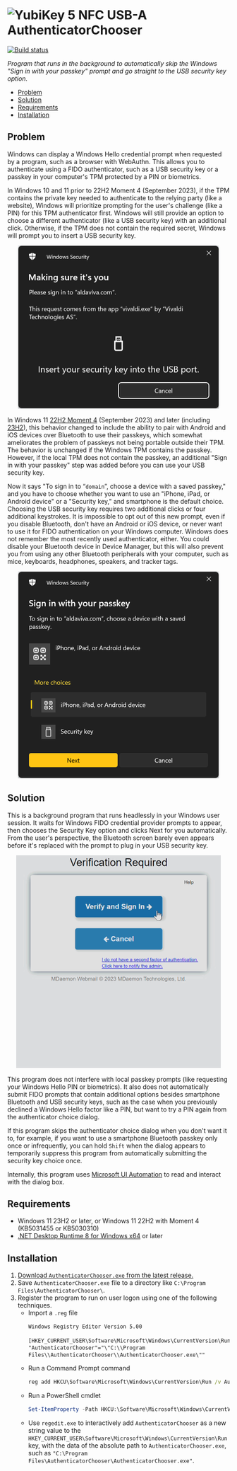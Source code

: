 <img src="AuthenticatorChooser/YubiKey.ico" height="24" alt="YubiKey 5 NFC USB-A" /> AuthenticatorChooser
===

[![Build status](https://img.shields.io/github/actions/workflow/status/Aldaviva/AuthenticatorChooser/dotnet.yml?branch=master&logo=github)](https://github.com/Aldaviva/AuthenticatorChooser/actions/workflows/dotnet.yml)

*Program that runs in the background to automatically skip the Windows "Sign in with your passkey" prompt and go straight to the USB security key option.*

<!-- MarkdownTOC autolink="true" bracket="round" autoanchor="false" levels="1,2,3" -->

- [Problem](#problem)
- [Solution](#solution)
- [Requirements](#requirements)
- [Installation](#installation)

<!-- /MarkdownTOC -->

## Problem

Windows can display a Windows Hello credential prompt when requested by a program, such as a browser with WebAuthn. This allows you to authenticate using a FIDO authenticator, such as a USB security key or a passkey in your computer's TPM protected by a PIN or biometrics.

In Windows 10 and 11 prior to 22H2 Moment 4 (September 2023), if the TPM contains the private key needed to authenticate to the relying party (like a website), Windows will prioritize prompting for the user's challenge (like a PIN) for this TPM authenticator first. Windows will still provide an option to choose a different authenticator (like a USB security key) with an additional click. Otherwise, if the TPM does not contain the required secret, Windows will prompt you to insert a USB security key.

<p align="center"><img src=".github/images/usb-prompt.png" alt="usb security key prompt" width="456" /></p> 

In Windows 11 [22H2 Moment 4](https://www.bleepingcomputer.com/news/microsoft/windows-11-moment-4-update-released-here-are-the-many-new-features/) (September 2023) and later (including [23H2](https://www.bleepingcomputer.com/news/microsoft/windows-11-23h2-new-features-in-the-windows-11-2023-update/)), this behavior changed to include the ability to pair with Android and iOS devices over Bluetooth to use their passkeys, which somewhat ameliorates the problem of passkeys not being portable outside their TPM. The behavior is unchanged if the Windows TPM contains the passkey. However, if the local TPM does not contain the passkey, an additional "Sign in with your passkey" step was added before you can use your USB security key.

Now it says "To sign in to “`domain`”, choose a device with a saved passkey," and you have to choose whether you want to use an "iPhone, iPad, or Android device" or a "Security key," and smartphone is the default choice. Choosing the USB security key requires two additional clicks or four additional keystrokes. It is impossible to opt out of this new prompt, even if you disable Bluetooth, don't have an Android or iOS device, or never want to use it for FIDO authentication on your Windows computer. Windows does not remember the most recently used authenticator, either. You could disable your Bluetooth device in Device Manager, but this will also prevent you from using any other Bluetooth peripherals with your computer, such as mice, keyboards, headphones, speakers, and tracker tags.

<p align="center"><img src=".github/images/authenticator-prompt.png" alt="authenticator prompt" width="456" /></p>     

## Solution

This is a background program that runs headlessly in your Windows user session. It waits for Windows FIDO credential provider prompts to appear, then chooses the Security Key option and clicks Next for you automatically. From the user's perspective, the Bluetooth screen barely even appears before it's replaced with the prompt to plug in your USB security key.

<p align="center"><img src=".github/images/demo.gif" alt="demo" width="464" /></p>     

This program does not interfere with local passkey prompts (like requesting your Windows Hello PIN or biometrics). It also does not automatically submit FIDO prompts that contain additional options besides smartphone Bluetooth and USB security keys, such as the case when you previously declined a Windows Hello factor like a PIN, but want to try a PIN again from the authenticator choice dialog.

If this program skips the authenticator choice dialog when you don't want it to, for example, if you want to use a smartphone Bluetooth passkey only once or infrequently, you can hold `Shift` when the dialog appears to temporarily suppress this program from automatically submitting the security key choice once.

Internally, this program uses [Microsoft UI Automation](https://learn.microsoft.com/en-us/windows/win32/winauto/uiauto-uiautomationoverview) to read and interact with the dialog box.

## Requirements

- Windows 11 23H2 or later, or Windows 11 22H2 with Moment 4 (KB5031455 or KB5030310)
- [.NET Desktop Runtime 8 for Windows x64](https://dotnet.microsoft.com/en-us/download/dotnet/8.0) or later

## Installation

1. [Download `AuthenticatorChooser.exe` from the latest release.](https://github.com/Aldaviva/AuthenticatorChooser/releases/latest/download/AuthenticatorChooser.exe)
1. Save `AuthenticatorChooser.exe` file to a directory like `C:\Program Files\AuthenticatorChooser\`.
1. Register the program to run on user logon using one of the following techniques.
    - Import a `.reg` file
        ```reg
        Windows Registry Editor Version 5.00

        [HKEY_CURRENT_USER\Software\Microsoft\Windows\CurrentVersion\Run]
        "AuthenticatorChooser"="\"C:\\Program Files\\AuthenticatorChooser\\AuthenticatorChooser.exe\""
        ```
    - Run a Command Prompt command
        ```bat
        reg add HKCU\Software\Microsoft\Windows\CurrentVersion\Run /v AuthenticatorChooser /d """C:\Program Files\AuthenticatorChooser\AuthenticatorChooser.exe"""
        ```
    - Run a PowerShell cmdlet
        ```ps1
        Set-ItemProperty -Path HKCU:\Software\Microsoft\Windows\CurrentVersion\Run -Name AuthenticatorChooser -Value """C:\Program Files\AuthenticatorChooser\AuthenticatorChooser.exe"""
        ```
    - Use `regedit.exe` to interactively add `AuthenticatorChooser` as a new string value to the `HKEY_CURRENT_USER\Software\Microsoft\Windows\CurrentVersion\Run` key, with the data of the absolute path to `AuthenticatorChooser.exe`, such as `"C:\Program Files\AuthenticatorChooser\AuthenticatorChooser.exe"`.